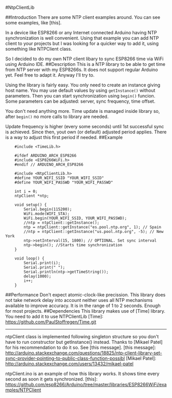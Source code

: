 #NtpClientLib

##Introduction
There are some NTP client examples around. You can see some examples, like [this].

In a device like ESP8266 or any Internet connected Arduino having NTP synchronization is well convenient. Using that example you can add NTP client to your projects but I was looking for a quicker way to add it, using something like NTPClient class.

So I decided to do my own NTP client libary to sync ESP8266 time via WiFi using Arduino IDE.
##Description
This is a NTP library to be able to get time from NTP server with my ESP8266s. It does not support regular Arduino yet. Feel free to adapt it. Anyway I'll try to.

Using the library is fairly easy. You only need to create an instance giving host name. You may use default values by using `getInstance()` without parameters. Then you can start synchronization using `begin()` funcion. Some parameters can be adjusted: server, sync frequency, time offset.

You don't need anything more. Time update is managed inside library so, after `begin()` no more calls to library are needed.

Update frequency is higher (every some seconds) until 1st successful sync is achieved. Since then, yout own (or default) adjusted period applies. There is a way to adjust this first period if needed.
##Example

```Arduino
    #include <TimeLib.h>
    
    #ifdef ARDUINO_ARCH_ESP8266
    #include <ESP8266WiFi.h>
    #endif // ARDUINO_ARCH_ESP8266
    
    #include <NtpClientLib.h>
    #define YOUR_WIFI_SSID "YOUR_WIFI_SSID"
    #define YOUR_WIFI_PASSWD "YOUR_WIFI_PASSWD"
        
    int i = 0;
    ntpClient *ntp;
        
    void setup() {
    	Serial.begin(115200);
    	WiFi.mode(WIFI_STA);
    	WiFi.begin(YOUR_WIFI_SSID, YOUR_WIFI_PASSWD);
    	//ntp = ntpClient::getInstance();
    	ntp = ntpClient::getInstance("es.pool.ntp.org", 1); // Spain
    	//ntp = ntpClient::getInstance("us.pool.ntp.org", -5); // New York
    	ntp->setInterval(15, 1800); // OPTIONAL. Set sync interval
    	ntp->begin(); //Starts time synchronization
    }
    
    void loop() {
    	Serial.print(i);
    	Serial.print(" ");
    	Serial.println(ntp->getTimeString());
    	delay(1000);
    	i++;
    }
```

##Performance
Don't expect atomic-clock-like precission. This library does not take network delay into account neither uses all NTP mechanisms available to improve accuracy. It is in the range of 1 to 2 seconds. Enough for most projects.
##Dependencies
This library makes use of [Time] library. You need to add it to use NTPClientLib
[Time]: https://github.com/PaulStoffregen/Time.git
_________________________________________________________
ntpClient class is implemented following singleton structure so you don't have to run constructor but getInstance() instead. Thanks to [Mikael Patel] for his recommendation to do it so. See [this message].
[this message]: http://arduino.stackexchange.com/questions/18825/ntp-client-library-set-sync-provider-pointing-to-public-class-function-possibl
[Mikael Patel]: http://arduino.stackexchange.com/users/13432/mikael-patel

ntpClient.ino is an example of how this library works. It shows time every second as soon it gets synchronized.
[this]: https://github.com/esp8266/Arduino/tree/master/libraries/ESP8266WiFi/examples/NTPClient
